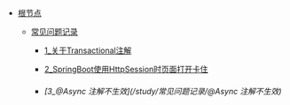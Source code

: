 * [根节点](/)
    * [常见问题记录](/study/常见问题记录/README)
      
        * [1_关于Transactional注解](/study/常见问题记录/关于Transactional注解)
        
        * [2_SpringBoot使用HttpSession时页面打开卡住](/study/常见问题记录/SpringBoot使用HttpSession时页面打开卡住)
        
        * ###### [3_@Async 注解不生效](/study/常见问题记录/@Async 注解不生效)
        
          

